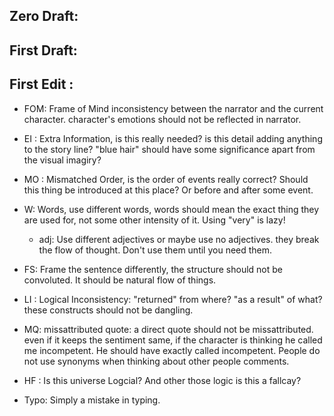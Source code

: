 ## Zero Draft: 


## First Draft: 


## First Edit :
- FOM: Frame of Mind inconsistency between the narrator and the current character. character's emotions should not be reflected in narrator. 

- EI : Extra Information, is this really needed? is this detail adding anything to the story line? "blue hair" should have some significance apart from the visual imagiry? 

- MO : Mismatched Order, is the order of events really correct? Should this thing be introduced at this place? Or before and after some event. 

- W: Words, use different words, words should mean the exact thing they are used for, not some other intensity of it. Using "very" is lazy! 

  - adj: Use different adjectives or maybe use no adjectives. they break the flow of thought. Don't use them until you need them. 

- FS: Frame the sentence differently, the structure should not be convoluted. It should be natural flow of things. 

- LI : Logical Inconsistency: "returned" from where? "as a result" of what? these constructs should not be dangling.

- MQ: missattributed quote: a direct quote should not be missattributed. even if it keeps the sentiment same, if the character is thinking he called me incompetent. He should have exactly called incompetent. People do not use synonyms when thinking about other people comments. 

- HF : Is this universe Logcial? And other those logic is this a fallcay?

- Typo: Simply a mistake in typing. 
